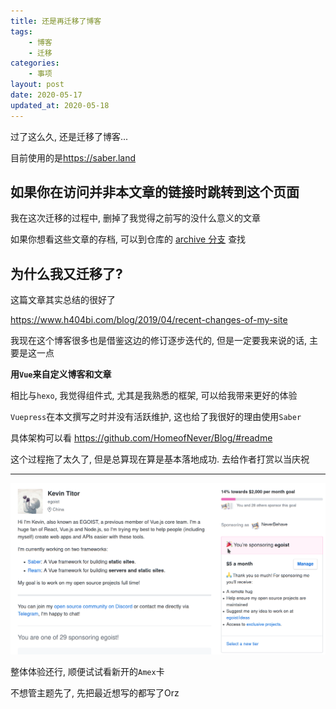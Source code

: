 ```yaml
---
title: 还是再迁移了博客
tags: 
    - 博客
    - 迁移
categories:
    - 事项
layout: post
date: 2020-05-17
updated_at: 2020-05-18
---
```


过了这么久, 还是迁移了博客...

目前使用的是<https://saber.land>

## 如果你在访问并非本文章的链接时跳转到这个页面

我在这次迁移的过程中, 删掉了我觉得之前写的没什么意义的文章

如果你想看这些文章的存档, 可以到仓库的 [archive 分支](https://github.com/HomeofNever/Blog/tree/archive-2017) 查找

## 为什么我又迁移了?

这篇文章其实总结的很好了

https://www.h404bi.com/blog/2019/04/recent-changes-of-my-site

我现在这个博客很多也是借鉴这边的修订逐步迭代的, 但是一定要我来说的话, 主要是这一点

**用`Vue`来自定义博客和文章**

相比与`hexo`, 我觉得组件式, 尤其是我熟悉的框架, 可以给我带来更好的体验

`Vuepress`在本文撰写之时并没有活跃维护, 这也给了我很好的理由使用`Saber`

具体架构可以看 https://github.com/HomeofNever/Blog/#readme

这个过程拖了太久了, 但是总算现在算是基本落地成功. 去给作者打赏以当庆祝 

---

![Github Sponsor](../assets/media/../../_assets/media/moving-my-blog-2/sponsor.png) 

整体体验还行, 顺便试试看新开的`Amex`卡

不想管主题先了, 先把最近想写的都写了Orz